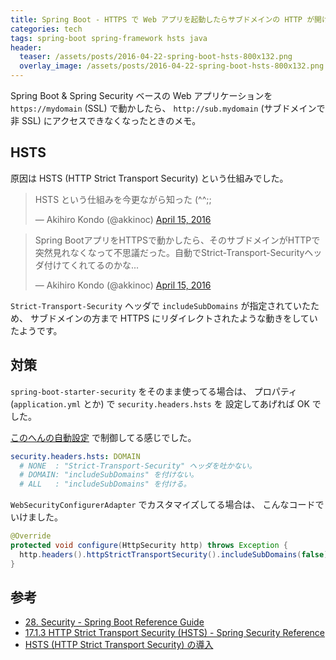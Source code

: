 ```yaml
---
title: Spring Boot - HTTPS で Web アプリを起動したらサブドメインの HTTP が開けなくなった
categories: tech
tags: spring-boot spring-framework hsts java
header:
  teaser: /assets/posts/2016-04-22-spring-boot-hsts-800x132.png
  overlay_image: /assets/posts/2016-04-22-spring-boot-hsts-800x132.png
---
```


Spring Boot & Spring Security ベースの Web アプリケーションを
`https://mydomain` (SSL) で動かしたら、
`http://sub.mydomain` (サブドメインで非 SSL) にアクセスできなくなったときのメモ。

<!--more-->

## HSTS

原因は HSTS (HTTP Strict Transport Security) という仕組みでした。

<blockquote class="twitter-tweet"><p lang="ja" dir="ltr">HSTS という仕組みを今更ながら知った (^^;;</p>&mdash; Akihiro Kondo (@akkinoc) <a href="https://twitter.com/akkinoc/status/720897847990726656?ref_src=twsrc%5Etfw">April 15, 2016</a></blockquote> <script async src="https://platform.twitter.com/widgets.js" charset="utf-8"></script>
<blockquote class="twitter-tweet"><p lang="ja" dir="ltr">Spring BootアプリをHTTPSで動かしたら、そのサブドメインがHTTPで突然見れなくなって不思議だった。自動でStrict-Transport-Securityヘッダ付けてくれてるのかな...</p>&mdash; Akihiro Kondo (@akkinoc) <a href="https://twitter.com/akkinoc/status/720899067572658176?ref_src=twsrc%5Etfw">April 15, 2016</a></blockquote> <script async src="https://platform.twitter.com/widgets.js" charset="utf-8"></script>

`Strict-Transport-Security` ヘッダで `includeSubDomains` が指定されていたため、
サブドメインの方まで HTTPS にリダイレクトされたような動きをしていたようです。

## 対策

`spring-boot-starter-security` をそのまま使ってる場合は、
プロパティ (`application.yml` とか) で `security.headers.hsts` を
設定してあげれば OK でした。

[このへんの自動設定] で制御してる感じでした。

[このへんの自動設定]: https://github.com/spring-projects/spring-boot/blob/v1.3.3.RELEASE/spring-boot-autoconfigure/src/main/java/org/springframework/boot/autoconfigure/security/SpringBootWebSecurityConfiguration.java#L101-L106

```yaml
security.headers.hsts: DOMAIN
  # NONE  : "Strict-Transport-Security" ヘッダを吐かない。
  # DOMAIN: "includeSubDomains" を付けない。
  # ALL   : "includeSubDomains" を付ける。
```

`WebSecurityConfigurerAdapter` でカスタマイズしてる場合は、
こんなコードでいけました。

```java
@Override
protected void configure(HttpSecurity http) throws Exception {
  http.headers().httpStrictTransportSecurity().includeSubDomains(false);
}
```

## 参考

* [28. Security - Spring Boot Reference Guide](http://docs.spring.io/spring-boot/docs/current/reference/htmlsingle/#boot-features-security)
* [17.1.3 HTTP Strict Transport Security (HSTS) - Spring Security Reference](https://docs.spring.io/spring-security/site/docs/current/reference/htmlsingle/index.html#headers-hsts)
* [HSTS (HTTP Strict Transport Security) の導入](http://qiita.com/takoratta/items/fb6b3486257eb7b9f12e)

